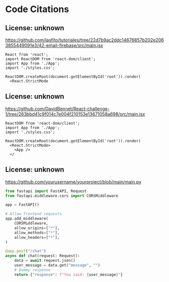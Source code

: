 # Code Citations

## License: unknown
https://github.com/lasfito/tutoriales/tree/22d7b9ac2ddc14676857b202e2063855449091e3/42-email-firebase/src/main.jsx

```
React from 'react';
import ReactDOM from 'react-dom/client';
import App from './App';
import './styles.css';

ReactDOM.createRoot(document.getElementById('root')).render(
  <React.StrictMode
```


## License: unknown
https://github.com/DavidBennet/React-challenge-1/tree/263bbd41c9f014c7e004f210153e13671058a698/src/main.jsx

```
ReactDOM from 'react-dom/client';
import App from './App';
import './styles.css';

ReactDOM.createRoot(document.getElementById('root')).render(
  <React.StrictMode>
    <App />
  </
```

## License: unknown
https://github.com/yourusername/yourproject/blob/main/main.py

```python
from fastapi import FastAPI, Request
from fastapi.middleware.cors import CORSMiddleware

app = FastAPI()

# Allow frontend requests
app.add_middleware(
    CORSMiddleware,
    allow_origins=["*"],
    allow_methods=["*"],
    allow_headers=["*"],
)

@app.post("/chat")
async def chat(request: Request):
    data = await request.json()
    user_message = data.get("message", "")
    # Dummy response
    return {"response": f"You said: {user_message}"}
```

